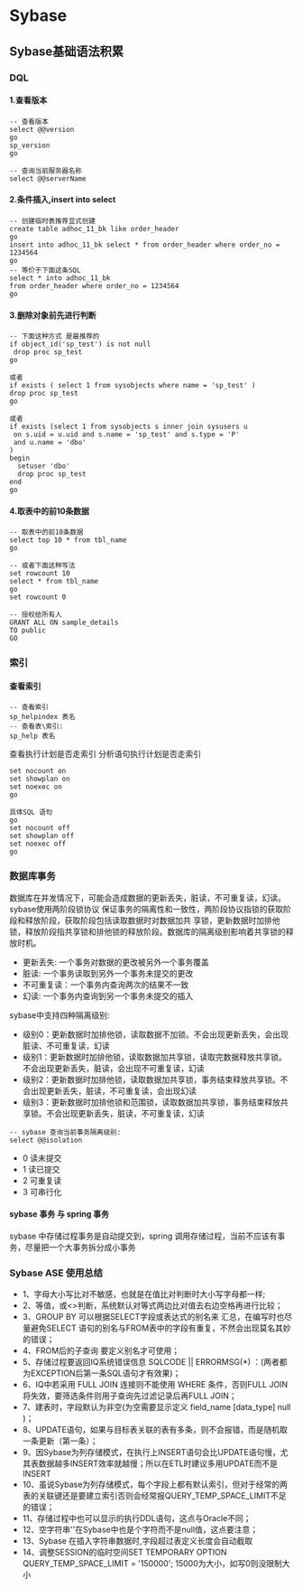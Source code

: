 # Sybase

## Sybase基础语法积累

### DQL

#### 1.查看版本

````shell script
-- 查看版本
select @@version
go
sp_version
go

-- 查询当前服务器名称
select @@serverName
````

#### 2.条件插入,insert into select

````shell script
-- 创建临时表推荐显式创建
create table adhoc_11_bk like order_header
go
insert into adhoc_11_bk select * from order_header where order_no = 1234564
go
-- 等价于下面这条SQL
select * into adhoc_11_bk
from order_header where order_no = 1234564
go
````

#### 3.删除对象前先进行判断

````shell script
-- 下面这种方式 是最推荐的
if object_id('sp_test') is not null
 drop proc sp_test
go

或者
if exists ( select 1 from sysobjects where name = 'sp_test' )
drop proc sp_test
go

或者
if exists (select 1 from sysobjects s inner join sysusers u
 on s.uid = u.uid and s.name = 'sp_test' and s.type = 'P'
 and u.name = 'dbo'
)
begin
  setuser 'dbo'
  drop proc sp_test
end
go
````

#### 4.取表中的前10条数据

````shell
-- 取表中的前10条数据
select top 10 * from tbl_name
go

-- 或者下面这种写法
set rowcount 10
select * from tbl_name
go
set rowcount 0

-- 授权给所有人
GRANT ALL ON sample_details
TO public
GO
````

### 索引

#### 查看索引

````shell script
-- 查看索引
sp_helpindex 表名  
-- 查看表\索引:
sp_help 表名 
````

查看执行计划是否走索引
分析语句执行计划是否走索引

````shell script
set nocount on
set showplan on
set noexec on
go

具体SQL 语句
go
set nocount off
set showplan off
set noexec off
go
````

### 数据库事务

数据库在并发情况下，可能会造成数据的更新丢失，脏读，不可重复读，幻读。sybase使用两阶段锁协议
保证事务的隔离性和一致性，两阶段协议指锁的获取阶段和释放阶段，获取阶段包括读取数据时对数据加共
享锁，更新数据时加排他锁，释放阶段指共享锁和排他锁的释放阶段。数据库的隔离级别影响着共享锁的释放时机。

+ 更新丢失: 一个事务对数据的更改被另外一个事务覆盖
+ 脏读: 一个事务读取到另外一个事务未提交的更改
+ 不可重复读：一个事务内查询两次的结果不一致
+ 幻读: 一个事务内查询到另一个事务未提交的插入

sybase中支持四种隔离级别:

+ 级别0：更新数据时加排他锁，读取数据不加锁。不会出现更新丢失，会出现脏读、不可重复读，幻读
+ 级别1：更新数据时加排他锁，读取数据加共享锁，读取完数据释放共享锁。不会出现更新丢失，脏读，会出现不可重复读，幻读
+ 级别2：更新数据时加排他锁，读取数据加共享锁，事务结束释放共享锁。不会出现更新丢失，脏读，不可重复读，会出现幻读
+ 级别3：更新数据时加排他锁和范围锁，读取数据加共享锁，事务结束释放共享锁。不会出现更新丢失，脏读，不可重复读，幻读

````shell script
-- sybase 查询当前事务隔离级别:  
select @@isolation
````

+ 0 读未提交
+ 1 读已提交
+ 2 可重复读
+ 3 可串行化

#### sybase 事务 与 spring 事务

sybase 中存储过程事务是自动提交到，spring 调用存储过程，当前不应该有事务，尽量把一个大事务拆分成小事务

### Sybase ASE 使用总结

+ 1、字母大小写比对不敏感，也就是在值比对判断时大小写字母都一样;
+ 2、等值，或<>判断，系统默认对等式两边比对值去右边空格再进行比较；
+ 3、GROUP BY 可以根据SELECT字段或表达式的别名来 汇总，在编写时也尽量避免SELECT 语句的别名与FROM表中的字段有重复，不然会出现莫名其妙的错误；
+ 4、FROM后的子查询 要定义别名才可使用；
+ 5、存储过程要返回IQ系统错误信息 SQLCODE || ERRORMSG(*) ：(两者都为EXCEPTION后第一条SQL语句才有效果)；
+ 6、IQ中若采用 FULL JOIN 连接则不能使用 WHERE 条件，否则FULL JOIN将失效，要筛选条件则用子查询先过滤记录后再FULL JOIN；
+ 7、建表时，字段默认为非空(为空需要显示定义 field_name [data_type] null )；
+ 8、UPDATE语句，如果与目标表关联的表有多条，则不会报错，而是随机取一条更新（第一条）；
+ 9、因Sybase为列存储模式，在执行上INSERT语句会比UPDATE语句慢，尤其表数据越多INSERT效率就越慢；所以在ETL时建议多用UPDATE而不是INSERT
+ 10、虽说Sybase为列存储模式，每个字段上都有默认索引，但对于经常的两表的关联键还是要建立索引否则会经常报QUERY_TEMP_SPACE_LIMIT不足的错误；
+ 11、存储过程中也可以显示的执行DDL语句，这点与Oracle不同；
+ 12、空字符串''在Sybase中也是个字符而不是null值，这点要注意；
+ 13、Sybase 在插入字符串数据时,字段超过表定义长度会自动截取
+ 14、调整SESSION的临时空间SET TEMPORARY OPTION QUERY_TEMP_SPACE_LIMIT = '150000'; 15000为大小，如写0则没限制大小
